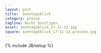 ```yaml
---
layout: post
title:  Sonntagsblick
category: presse
tagline: Nicht bünzliges.
asset: sonntagsblick_17-11-13.jpg
square: sonntagsblick_17-11-13_preview.jpg
---
```

{% include JB/setup %}

